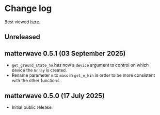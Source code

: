 # Change log

Best viewed [here](https://qstheory.github.io/matterwave/main/changelog.html).

## Unreleased

## matterwave 0.5.1 (03 September 2025)
- `get_ground_state_ho` has now a `device` argument to control on which device the `Array` is created.
- Rename parameter `m` to `mass` in `get_e_kin` in order to be more consistent with the other functions.

## matterwave 0.5.0 (17 July 2025)
- Initial public release.
